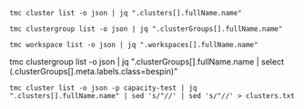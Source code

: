 
```
tmc cluster list -o json | jq ".clusters[].fullName.name"

```

```
tmc clustergroup list -o json | jq ".clusterGroups[].fullName.name"
```


```
tmc workspace list -o json | jq ".workspaces[].fullName.name"
```

tmc clustergroup list -o json | jq ".clusterGroups[].fullName.name | select (.clusterGroups[].meta.labels.class=bespin)"


```shell
tmc cluster list -o json -p capacity-test | jq ".clusters[].fullName.name" | sed 's/"//' | sed 's/"//' > clusters.txt
```